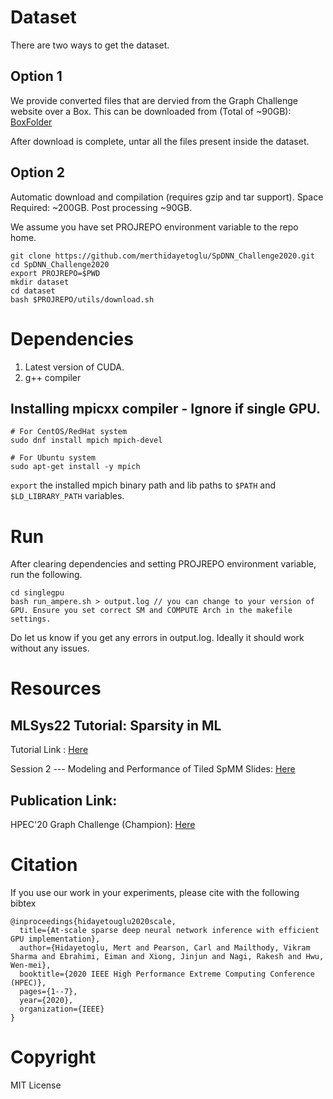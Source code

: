 # Dataset 
There are two ways to get the dataset. 

## Option 1
We provide converted files that are dervied from the Graph Challenge website over a Box. This can be downloaded from (Total of ~90GB): 
[BoxFolder](https://uofi.box.com/s/gseet60dz0f939r6n69veggn80i9twwh)

After download is complete, untar all the files present inside the dataset. 

## Option 2
Automatic download and compilation (requires gzip and tar support).
Space Required: ~200GB. Post processing ~90GB. 

We assume you have set PROJREPO environment variable to the repo home. 

```
git clone https://github.com/merthidayetoglu/SpDNN_Challenge2020.git
cd SpDNN_Challenge2020
export PROJREPO=$PWD
mkdir dataset
cd dataset
bash $PROJREPO/utils/download.sh
```
# Dependencies

1. Latest version of CUDA. 
2. g++ compiler 

## Installing mpicxx compiler - Ignore if single GPU.
```
# For CentOS/RedHat system
sudo dnf install mpich mpich-devel

# For Ubuntu system
sudo apt-get install -y mpich
```

`export` the installed mpich binary path and lib paths to `$PATH` and `$LD_LIBRARY_PATH` variables. 

# Run 
After clearing dependencies and setting PROJREPO environment variable, run the following. 

```
cd singlegpu 
bash run_ampere.sh > output.log // you can change to your version of GPU. Ensure you set correct SM and COMPUTE Arch in the makefile settings. 
```

Do let us know if you get any errors in output.log. Ideally it should work without any issues. 

# Resources

## MLSys22 Tutorial: Sparsity in ML

Tutorial Link : [Here](https://mlsys.org/virtual/2022/tutorial/2199 "MLSys22")

Session 2 --- Modeling and Performance of Tiled SpMM Slides: [Here](https://merthidayetoglu.github.io/publications/MLSys22_Sparsity_TiledSpMM.pdf "Sparsity in ML")

## Publication Link:

HPEC'20 Graph Challenge (Champion): [Here](https://research.ibm.com/publications/at-scale-sparse-deep-neural-network-inference-with-efficient-gpu-implementation "IBM Research")

# Citation
If you use our work in your experiments, please cite with the following bibtex
```
@inproceedings{hidayetouglu2020scale,
  title={At-scale sparse deep neural network inference with efficient GPU implementation},
  author={Hidayetoglu, Mert and Pearson, Carl and Mailthody, Vikram Sharma and Ebrahimi, Eiman and Xiong, Jinjun and Nagi, Rakesh and Hwu, Wen-mei},
  booktitle={2020 IEEE High Performance Extreme Computing Conference (HPEC)},
  pages={1--7},
  year={2020},
  organization={IEEE}
}
```

# Copyright
MIT License 
